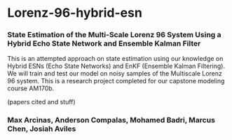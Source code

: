 # Lorenz-96-hybrid-esn

### State Estimation of the Multi-Scale Lorenz 96 System Using a Hybrid Echo State Network and Ensemble Kalman Filter

This is an attempted approach on state estimation using our knowledge on Hybrid ESNs (Echo State Networks) and EnKF (Ensemble Kalman Filtering). We will train and test our model on noisy samples of the Multiscale Lorenz 96 system. This is a research project completed for our capstone modeling course AM170b.

(papers cited and stuff)

### Max Arcinas, Anderson Compalas, Mohamed Badri, Marcus Chen, Josiah Aviles

